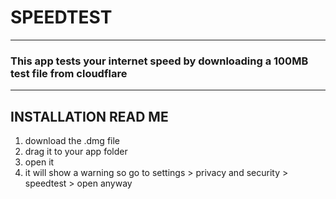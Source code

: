 # SPEEDTEST
---
### This app tests your internet speed by downloading a 100MB test file from cloudflare
---
## **INSTALLATION READ ME**   
1. download the .dmg file
2. drag it to your app folder
3. open it
4. it will show a warning so go to settings > privacy and security > speedtest > open anyway
